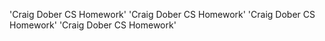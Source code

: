 'Craig Dober CS Homework'
'Craig Dober CS Homework'
'Craig Dober CS Homework'
'Craig Dober CS Homework'
